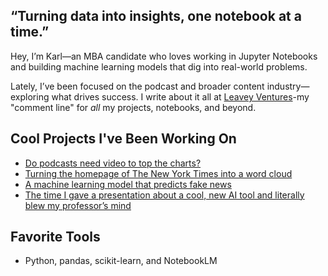 ## “Turning data into insights, one notebook at a time.”

Hey, I’m Karl—an MBA candidate who loves working in Jupyter Notebooks and building machine learning models that dig into real-world problems.

Lately, I’ve been focused on the podcast and broader content industry—exploring what drives success. I write about it all at [Leavey Ventures](https://leaveyventures.substack.com)-my "comment line" for *all* my projects, notebooks, and beyond.

## Cool Projects I've Been Working On
- [Do podcasts need video to top the charts?](https://github.com/karlbuscheck/beginners-guide-python-data-analytics/tree/main/Part3_Spotify_Project)
- [Turning the homepage of The New York Times into a word cloud](https://github.com/karlbuscheck/nyt-wordcloud)
- [A machine learning model that predicts fake news](https://github.com/karlbuscheck/fake-news-ml-model)
- [The time I gave a presentation about a cool, new AI tool and literally blew my professor’s mind](https://leaveyventures.substack.com/p/i-gave-a-presentation-about-a-cool)

## Favorite Tools
- Python, pandas, scikit-learn, and NotebookLM
